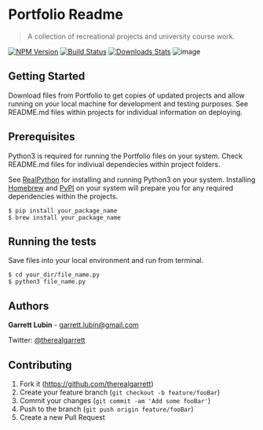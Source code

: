 # Portfolio Readme
>A collection of recreational projects and university course work.

[![NPM Version][npm-image]][npm-url]
[![Build Status][travis-image]][travis-url]
[![Downloads Stats][npm-downloads]][npm-url]
![image](https://user-images.githubusercontent.com/34954082/50343674-b0f9fc00-04dc-11e9-8788-9abb8af79833.png)
## Getting Started

Download files from Portfolio to get copies of updated projects and allow running on your 
local machine for development and testing purposes. See README.md files within projects for individual information 
on deploying.

## Prerequisites

Python3 is required for running the Portfolio files on your system.
Check README.md files for indiviual dependecies within project folders.

See [RealPython](https://realpython.com/installing-python/) for installing and running Python3 on your system. 
Installing [Homebrew](https://brew.sh) and [PyPI](https://pypi.org/project/pypi-install/) on your system will prepare you for any required dependencies within the projects.
```
$ pip install your_package_name
$ brew install your_package_name
```

## Running the tests
Save files into your local environment and run from terminal.
```
$ cd your_dir/file_name.py
$ python3 file_name.py
```

## Authors
**Garrett Lubin** - garrett.lubin@gmail.com

Twitter: [@therealgarrett](https://twitter.com/tharealgarrett) 


## Contributing

1. Fork it (https://github.com/therealgarrett)
2. Create your feature branch (`git checkout -b feature/fooBar`)
3. Commit your changes (`git commit -am 'Add some fooBar'`)
4. Push to the branch (`git push origin feature/fooBar`)
5. Create a new Pull Request

<!-- Markdown link & img dfn's -->
[npm-image]: https://img.shields.io/npm/v/datadog-metrics.svg?style=flat-square
[npm-url]: https://npmjs.org/package/datadog-metrics
[npm-downloads]: https://img.shields.io/npm/dm/datadog-metrics.svg?style=flat-square
[travis-image]: https://img.shields.io/travis/dbader/node-datadog-metrics/master.svg?style=flat-square
[travis-url]: https://travis-ci.org/dbader/node-datadog-metrics
[wiki]: https://github.com/yourname/yourproject/wiki
